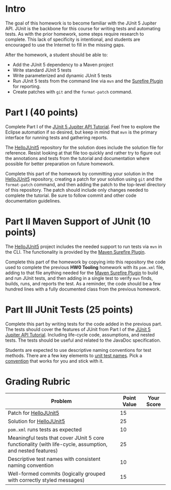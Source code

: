# Intro

The goal of this homework is to become familiar with the JUnit 5 Jupiter API. JUnit is the backbone for this course for writing tests and automating tests. As with the prior homework, some steps require research to complete. This lack of specificity is intentional, and students are encouraged to use the Internet to fill in the missing gaps. 

After the homework, a student should be able to:

* Add the JUnit 5 dependency to a Maven project
* Write standard JUnit 5 tests
* Write parameterized and dynamic JUnit 5 tests
* Run JUnit 5 tests from the command line via `mvn` and the [Surefire Plugin](https://maven.apache.org/surefire/maven-surefire-plugin/) for reporting.
* Create patches with `git` and the `format-patch` command.

# Part I (40 points)

Complete Part I of the [JUnit 5 Jupiter API Tutorial](https://developer.ibm.com/tutorials/j-introducing-junit5-part1-jupiter-api/). Feel free to explore the Eclipse automation if so desired, but keep in mind that `mvn` is the primary interface for running tests and gathering reports.

The [HelloJUnit5](https://github.com/makotogo/HelloJUnit5) repository for the solution does include the solution file for reference. Resist looking at that file too quickly and rather try to figure out the annotations and tests from the tutorial and documentation where possible for better preparation on future homework. 

Complete this part of the homework by committing your solution in the [HelloJUnit5](https://github.com/makotogo/HelloJUnit5) repository, creating a patch for your solution using `git` and the `format-patch` command, and then adding the patch to the top-level directory of this repository. The patch should include only changes needed to complete the tutorial. Be sure to follow commit and other code documentation guidelines.

# Part II Maven Support of JUnit (10 points)

The [HelloJUnit5](https://github.com/makotogo/HelloJUnit5) project includes the needed support to run tests via `mvn` in the CLI. The functionality is provided by the [Maven Surefire Plugin](https://maven.apache.org/surefire/maven-surefire-plugin/examples/junit-platform.html).

Complete this part of the homework by copying into this repository the code used to complete the previous **HW0 Tooling** homework with its `pom.xml` file, adding to that file anything needed for the [Maven Surefire Plugin](https://maven.apache.org/surefire/maven-surefire-plugin/examples/junit-platform.html) to build and run JUnit tests, and then adding in a single test to verify `mvn` finds, builds, runs, and reports the test. As a reminder, the code should be a few hundred lines with a fully documented class from the previous homework. 

# Part III  JUnit Tests (25 points)

Complete this part by writing tests for the code added in the previous part. The tests should cover the features of JUnit from Part I of the [JUnit 5 Jupiter API Tutorial](https://developer.ibm.com/tutorials/j-introducing-junit5-part1-jupiter-api/). Including life-cycle code, assumptions, and nested tests. The tests should be useful and related to the JavaDoc specification.

Students are expected to use descriptive naming conventions for test methods. There are a few key elements to [unit test names](https://qualitycoding.org/unit-test-names/). Pick a [convention](https://dzone.com/articles/7-popular-unit-test-naming) that works for you and stick with it.

# Grading Rubric

| Problem | Point Value | Your Score |
| ------- | ----------- | ---------- |
| Patch for [HelloJUnit5](https://github.com/makotogo/HelloJUnit5)  | 15 | |
| Solution for [HelloJUnit5](https://github.com/makotogo/HelloJUnit5) | 25 | |
| `pom.xml` runs tests as expected | 10 | |
| Meaningful tests that cover JUnit 5 core functionality (with life-cycle, assumption, and nested features) | 25 | |
| Descriptive test names with consistent naming convention | 10 | |
| Well-formed commits (logically grouped with correctly styled messages) | 15 | | 


